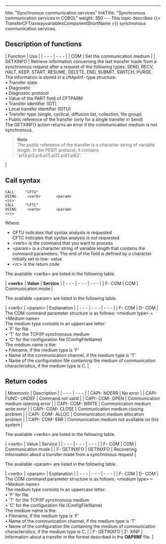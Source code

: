 ---
title: "Synchronous  communication services"
linkTitle: "Synchronous communication services in COBOL"
weight: 350
--- This topic describes {{< TransferCFT/axwayvariablesComponentShortName  >}} synchronous communication services.

## Description of functions

| Function | Use |
| - - - | - - - |
| COM | Set the communication medium |
| GETXINFO | Retrieve information concerning the last transfer made from a synchronous request after a request of the following types: SEND, RECV, HALT, KEEP, START, RESUME, DELETE, END, SUBMIT, SWITCH, PURGE.<br/> The information is stored in a cftApiInf- type structure:<br/> • Transfer state<br/> • Diagnostic<br/> • Diagnostic protocol<br/> • Value of the PART field of CFTPARM<br/> • Transfer identifier (IDT)<br/> • Local transfer identifier (IDTU)<br/> • Transfer type (single, cyclical, diffusion list, collection, file group)<br/> • Public reference of the transfer (only for a single transfer in Send)<br/> The GETXINFO action returns an error if the communication medium is not synchronous.<br/> <blockquote> **Note**<br/> The public reference of the transfer is a character string of variable length. In the PESIT protocol, it contains 'pi13.pi3.pi4.pi11.pi12.pi61.pi62'.<br/> </blockquote>  |

<span id="Call Syntax"></span>

## Call syntax

```
CALL     "CFTU"    
USING     <verb>       <param>    
<rc>
CALL     "CFTC"    
USING     <verb>       <param>    
<rc>
```

Where:

- CFTU indicates
    that syntax analysis is requested  
    CFTC indicates that syntax analysis is not requested
- &lt;verb> is
    the command that you want to process
- &lt;param> is
    a character string of variable length that contains the command parameters.
    The end of the field is defined by a character initially set to low- value
- &lt;rc> is the
    return code

The available &lt;verbs> are listed in the following table.

| **&lt;verb&gt;** | **Value** | **Service** |
| - - - | - - - | - - - |
| F- COM | COM | Communication mode |

The available &lt;param> are listed in the following table.

| &lt;verb&gt; | &lt;param&gt; | Explanation |
| - - - | - - - | - - - |
| F- COM | D- COM | The COM command parameter structure is as follows: &lt;medium type&gt; = &lt;Medium name&gt;<br/> The medium type consists in an uppercase letter:<br/> • 'F' for file<br/> • 'T' for the TCP/IP synchronous medium<br/> • 'C' for the configuration file (ConfigFileName)<br/> The medium name is the:<br/> • Filename, if the medium type is 'F'<br/> • Name of the communication channel, if the medium type is 'T'<br/> • Name of the configuration file containing the medium of communication characteristics, if the medium type is C. |

## Return codes

| Mnemonic | Description |
| - - - | - - - |
| CAPI- NOERR | No error |
| CAPI- FUNC- UNDEF | Command not valid |
| CAPI- COM- OPEN | Communication medium opening error |
| CAPI- COM- WRITE | Communication medium write error |
| CAPI- COM- CLOSE | Communication medium closing problem |
| CAPI- COM- ALLOC | Communication medium allocation problem |
| CAPI- COM- ERR | Communication medium not available on this system |

The available &lt;verbs> are
listed in the following table.

| &lt;verb&gt; | Value | Service |
| - - - | - - - | - - - |
| F- COM | COM | Communication mode |
| F- GETINXFO | GETINXFO | Recovering information about a transfer made from a synchronous request |

The available &lt;param> are
listed in the following table.

| &lt;verb&gt; | &lt;param&gt; | Explanation |
| - - - | - - - | - - - |
| F- COM | D- COM | The COM command parameter structure is as follows: &lt;medium type&gt; = &lt;Medium name&gt;<br/> The medium type consists in an uppercase letter:<br/> • 'F' for file<br/> • 'T' for the TCP/IP synchronous medium<br/> • 'C' for the configuration file (ConfigFileName)<br/> The medium name is the:<br/> • Filename, if the medium type is 'F'<br/> • Name of the communication channel, if the medium type is 'T'<br/> • Name of the configuration file containing the medium of communication characteristics, if the medium type is C. |
| F- GETINXFO | Z- XINF | Information about a transfer in the format described in the ****OAPIINF**** file. |

